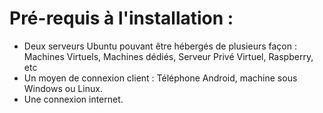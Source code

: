# Pré-requis à l'installation :

 - Deux serveurs Ubuntu pouvant être hébergés de plusieurs façon : Machines Virtuels, Machines dédiés, Serveur Privé Virtuel, Raspberry, etc
- Un moyen de connexion client : Téléphone Android, machine sous Windows ou Linux.
- Une connexion internet.

